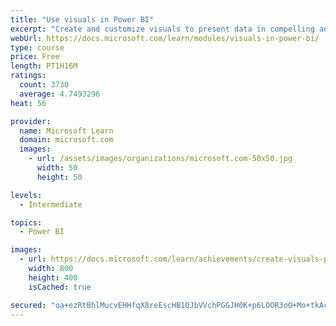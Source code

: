 ```yaml
---
title: "Use visuals in Power BI"
excerpt: "Create and customize visuals to present data in compelling and insightful ways."
webUrl: https://docs.microsoft.com/learn/modules/visuals-in-power-bi/
type: course
price: Free
length: PT1H16M
ratings:
  count: 3730
  average: 4.7493296
heat: 56

provider:
  name: Microsoft Learn
  domain: microsoft.com
  images:
    - url: /assets/images/organizations/microsoft.com-50x50.jpg
      width: 50
      height: 50

levels:
  - Intermediate

topics:
  - Power BI

images:
  - url: https://docs.microsoft.com/learn/achievements/create-visuals-power-bi-desktop-social.png
    width: 800
    height: 400
    isCached: true

secured: "oa+ezRtBhlMucvEHHfqX8reEscHB1QJbVVchPGGJH0K+p6LOOR3oO+Mo+tkAcVOaaBqdiB14LnvbkVDJxt53g4JUD8gkpOCrjmsFAm5m1XR/zWUIB96UnUa666zDvmz80PKPZcO7k3pP8X6FOHQp9gV7dJzn62LSEAgWLJU5IK0gWF6/bc+cEaVBVY4EUM1NLkAv2OZUs0s9hxZPgLpXaqVvjw8MbUZM1bYpDotypKIcw7Nv659pKubFDLBQ09xGaMTbTBHiBHwQzCoFXgyHakaJmzkrFxjBAg6i6CAUyeJx0r2txzOXAFGnmWpZ34ZFz3hA5TcVpu/sIZTYQdOGP4wm8ifHJYJyxAxHDy69y/fY+D/54ran0PK0oMZG8JMw9jlgMSa0CSF5t6+yktCsUR/m08FEkVeDTFDBmi2SvJc=;HeNbNRmZj5O6BV2pc4OwLQ=="
---
```



